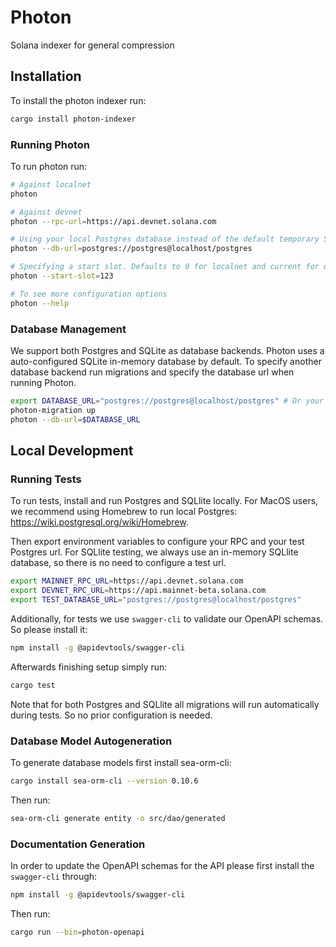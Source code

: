 # Photon

Solana indexer for general compression

## Installation

To install the photon indexer run:

```bash
cargo install photon-indexer
```

### Running Photon 

To run photon run:

```bash
# Against localnet
photon

# Against devnet
photon --rpc-url=https://api.devnet.solana.com

# Using your local Postgres database instead of the default temporary SQL database
photon --db-url=postgres://postgres@localhost/postgres

# Specifying a start slot. Defaults to 0 for localnet and current for devnet/mainnet
photon --start-slot=123 

# To see more configuration options
photon --help
```

### Database Management

We support both Postgres and SQLite as database backends. Photon uses a auto-configured SQLite
in-memory database by default. To specify another database backend run migrations and specify the
database url when running Photon.

```bash
export DATABASE_URL="postgres://postgres@localhost/postgres" # Or your SQLlite database url
photon-migration up
photon --db-url=$DATABASE_URL
```

## Local Development

### Running Tests

To run tests, install and run Postgres and SQLlite locally. For MacOS users, we recommend using
Homebrew to run local Postgres: https://wiki.postgresql.org/wiki/Homebrew.

Then export environment variables to configure your RPC and your test Postgres url. For SQLlite testing,
we always use an in-memory SQLlite database, so there is no need to configure a test url.

```bash
export MAINNET_RPC_URL=https://api.devnet.solana.com
export DEVNET_RPC_URL=https://api.mainnet-beta.solana.com
export TEST_DATABASE_URL="postgres://postgres@localhost/postgres"
```

Additionally, for tests we use `swagger-cli` to validate our OpenAPI schemas. So please install it:
```bash
npm install -g @apidevtools/swagger-cli
```

Afterwards finishing setup simply run:
```bash
cargo test
```

Note that for both Postgres and SQLlite all migrations will run automatically during tests. So no
prior configuration is needed.

### Database Model Autogeneration

To generate database models first install sea-orm-cli:
```bash
cargo install sea-orm-cli --version 0.10.6
```

Then run:
```bash
sea-orm-cli generate entity -o src/dao/generated
```


### Documentation Generation

In order to update the OpenAPI schemas for the API please first install the `swagger-cli` through:

```bash
npm install -g @apidevtools/swagger-cli
```

Then run:
```bash
cargo run --bin=photon-openapi
```
